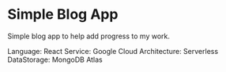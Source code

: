 # Simple Blog App
Simple blog app to help add progress to my work.

Language: React
Service: Google Cloud
Architecture: Serverless
DataStorage: MongoDB Atlas


